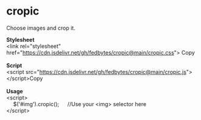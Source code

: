 # cropic
Choose images and crop it.

<b>Stylesheet</b><br>
&lt;link rel="stylesheet" href="https://cdn.jsdelivr.net/gh/fedbytes/cropic@main/cropic.css"&gt; <copy-button target-text="<link rel='stylesheet' href='https://cdn.jsdelivr.net/gh/fedbytes/cropic@main/cropic.css'>">Copy</copy-button>
<br><br>
<b>Script</b><br>
&lt;script src="https://cdn.jsdelivr.net/gh/fedbytes/cropic@main/cropic.js"&gt; &lt;/script&gt;<copy-button target-text="<script src='https://cdn.jsdelivr.net/gh/fedbytes/cropic@main/cropic.js'></script>">Copy</copy-button>
<br><br>
<b>Usage</b><br>
&lt;script&gt; <br>&emsp; $('#img').cropic(); &emsp; //Use your &lt;img&gt; selector here <br>&lt;/script&gt;
